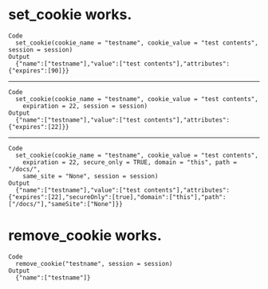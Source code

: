 # set_cookie works.

    Code
      set_cookie(cookie_name = "testname", cookie_value = "test contents", session = session)
    Output
      {"name":["testname"],"value":["test contents"],"attributes":{"expires":[90]}} 

---

    Code
      set_cookie(cookie_name = "testname", cookie_value = "test contents",
        expiration = 22, session = session)
    Output
      {"name":["testname"],"value":["test contents"],"attributes":{"expires":[22]}} 

---

    Code
      set_cookie(cookie_name = "testname", cookie_value = "test contents",
        expiration = 22, secure_only = TRUE, domain = "this", path = "/docs/",
        same_site = "None", session = session)
    Output
      {"name":["testname"],"value":["test contents"],"attributes":{"expires":[22],"secureOnly":[true],"domain":["this"],"path":["/docs/"],"sameSite":["None"]}} 

# remove_cookie works.

    Code
      remove_cookie("testname", session = session)
    Output
      {"name":["testname"]} 

